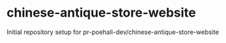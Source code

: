 # chinese-antique-store-website

Initial repository setup for pr-poehali-dev/chinese-antique-store-website